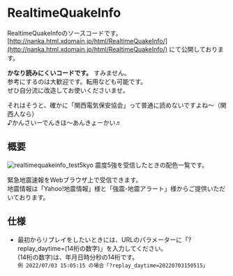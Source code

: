 # RealtimeQuakeInfo
RealtimeQuakeInfoのソースコードです。  
[http://nanka.html.xdomain.jp/html/RealtimeQuakeInfo/](http://nanka.html.xdomain.jp/html/RealtimeQuakeInfo/) にて公開しております。

 **かなり読みにくいコードです。** すみません。  
 参考にするのは大歓迎です。転用なども可能です。  
ぜひ自分流に改造してお使いくださいませ。

それはそうと、確かに「関西電気保安協会」って普通に読めないですよね～（関西人なら）  
♪かんさいーでんきほ～あんきょーかい♬

## 概要
![realtimequakeinfo_test5kyo](https://user-images.githubusercontent.com/90699739/178728505-cc8ee5f8-6ad4-486d-b74d-e55998da9f6d.jpg)
震度5強を受信したときの配色一覧です。

緊急地震速報をWebブラウザ上で受信できます。  
地震情報は「Yahoo!地震情報」様と「強震-地震アラート」様からご提供いただいております。

## 仕様
- 最初からリプレイをしたいときには、URLのパラメーターに「?replay_daytime=(14桁の数字)」を入力してください。  
(14桁の数字)は、年月日時分秒の14桁です。  
` 例 2022/07/03 15:05:15 の場合「?replay_daytime=20220703150515」 `
